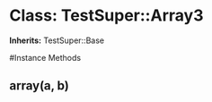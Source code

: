 # Class: TestSuper::Array3
**Inherits:** TestSuper::Base
    




#Instance Methods
## array(a, b) [](#method-i-array)

